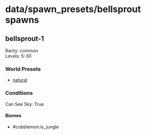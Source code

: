 # data/spawn_presets/bellsprout spawns  
  
## bellsprout-1  
Rarity: common  
Levels: 5-30  
  
### World Presets  
* [natural](data/spawn_data/natural.md)  
  
### Conditions  
Can See Sky: True  
  
#### Biomes  
  * #cobblemon:is_jungle
  
